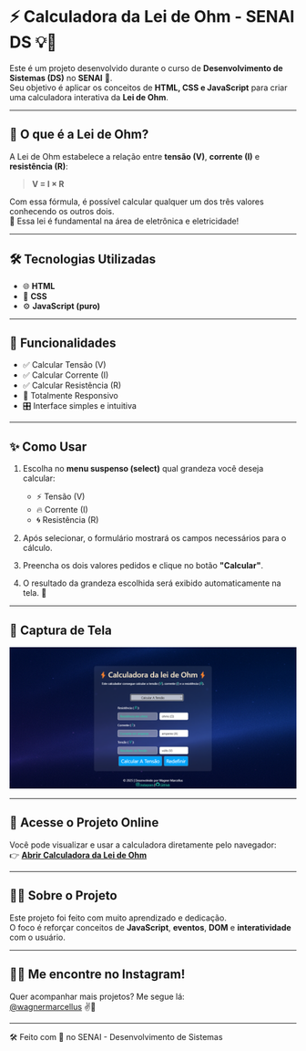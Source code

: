 # ⚡ Calculadora da Lei de Ohm - SENAI DS 💡📐

Este é um projeto desenvolvido durante o curso de **Desenvolvimento de Sistemas (DS)** no **SENAI** 🏫.  
Seu objetivo é aplicar os conceitos de **HTML, CSS e JavaScript** para criar uma calculadora interativa da **Lei de Ohm**.

---

## 🧠 O que é a Lei de Ohm?

A Lei de Ohm estabelece a relação entre **tensão (V)**, **corrente (I)** e **resistência (R)**:

> **V = I × R**

Com essa fórmula, é possível calcular qualquer um dos três valores conhecendo os outros dois.  
🔌 Essa lei é fundamental na área de eletrônica e eletricidade!

---

## 🛠️ Tecnologias Utilizadas

- 🌐 **HTML**
- 🎨 **CSS**
- ⚙️ **JavaScript (puro)**

---

## 🧰 Funcionalidades

- ✅ Calcular Tensão (V)
- ✅ Calcular Corrente (I)
- ✅ Calcular Resistência (R)
- 📱 Totalmente Responsivo
- 🎛️ Interface simples e intuitiva

---

## ✨ Como Usar

1. Escolha no **menu suspenso (select)** qual grandeza você deseja calcular:
   - ⚡ Tensão (V)
   - 🔥 Corrente (I)
   - 🌀 Resistência (R)

2. Após selecionar, o formulário mostrará os campos necessários para o cálculo.

3. Preencha os dois valores pedidos e clique no botão **"Calcular"**.

4. O resultado da grandeza escolhida será exibido automaticamente na tela. 🎉

---

## 📸 Captura de Tela

<img src="docs/screenshots/preview.png" width="700px" alt="Imagem da Calculadora em funcionamento">

---

## 🔗 Acesse o Projeto Online

Você pode visualizar e usar a calculadora diretamente pelo navegador:  
👉 [**Abrir Calculadora da Lei de Ohm**](https://wagnermarcellus.github.io/eletro-calculator/)

---

## 👨‍💻 Sobre o Projeto

Este projeto foi feito com muito aprendizado e dedicação.  
O foco é reforçar conceitos de **JavaScript**, **eventos**, **DOM** e **interatividade** com o usuário.

---

## 📲📸 Me encontre no Instagram!

Quer acompanhar mais projetos? Me segue lá:  
[@wagnermarcellus](https://instagram.com/wagnermarcellus) ✌️📱

---

🛠️ Feito com 💙 no SENAI - Desenvolvimento de Sistemas
